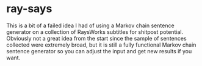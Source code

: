 # ray-says

This is a bit of a failed idea I had of using a Markov chain sentence generator on a collection of RaysWorks subtitles for shitpost potential.
Obviously not a great idea from the start since the sample of sentences collected were extremely broad, but it is still a fully functional Markov chain 
sentence generator so you can adjust the input and get new results if you want.
